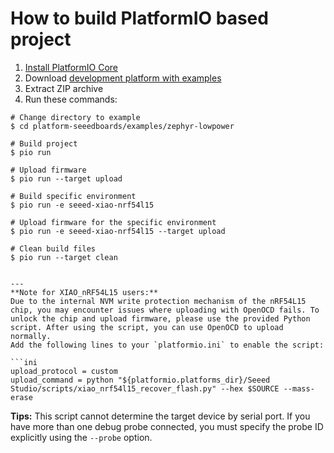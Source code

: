 How to build PlatformIO based project
=====================================

1. [Install PlatformIO Core](https://docs.platformio.org/page/core.html)
2. Download [development platform with examples](https://github.com/Seeed-Studio/platform-seeedboards/archive/refs/heads/main.zip)
3. Extract ZIP archive
4. Run these commands:

```shell
# Change directory to example
$ cd platform-seeedboards/examples/zephyr-lowpower

# Build project
$ pio run

# Upload firmware
$ pio run --target upload

# Build specific environment
$ pio run -e seeed-xiao-nrf54l15

# Upload firmware for the specific environment
$ pio run -e seeed-xiao-nrf54l15 --target upload

# Clean build files
$ pio run --target clean


---
**Note for XIAO_nRF54L15 users:**  
Due to the internal NVM write protection mechanism of the nRF54L15 chip, you may encounter issues where uploading with OpenOCD fails. To unlock the chip and upload firmware, please use the provided Python script. After using the script, you can use OpenOCD to upload normally.
Add the following lines to your `platformio.ini` to enable the script:

```ini
upload_protocol = custom
upload_command = python "${platformio.platforms_dir}/Seeed Studio/scripts/xiao_nrf54l15_recover_flash.py" --hex $SOURCE --mass-erase
```

**Tips:** This script cannot determine the target device by serial port. If you have more than one debug probe connected, you must specify the probe ID explicitly using the `--probe` option.

